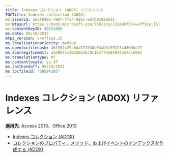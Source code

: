 ```yaml
---
title: Indexes コレクション (ADOX) リファレンス
TOCTitle: Indexes collection (ADOX)
ms:assetid: 2eaf8405-7907-4fa4-92bc-ed7b0c829b42
ms:mtpsurl: https://msdn.microsoft.com/library/JJ249075(v=office.15)
ms:contentKeyID: 48543990
ms.date: 09/18/2015
mtps_version: v=office.15
ms.localizationpriority: medium
ms.openlocfilehash: 46f557c29c6da777038b9dab5f592234d3600c27
ms.sourcegitcommit: a1d9041c20256616c9c183f7d1049142a7ac6991
ms.translationtype: MT
ms.contentlocale: ja-JP
ms.lasthandoff: 09/24/2021
ms.locfileid: "59594105"
---
```

# <a name="indexes-collection-adox-reference"></a>Indexes コレクション (ADOX) リファレンス

**適用先**: Access 2013、Office 2013

- [Indexes コレクション (ADOX)](indexes-collection-adox.md)
- [コレクションのプロパティ、メソッド、およびイベントのインデックスを作成する (ADOX)](indexes-collection-properties-methods-and-events-adox.md)

